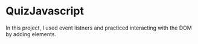 # QuizJavascript
In this project, I used event listners and practiced interacting with the DOM by adding elements. 
